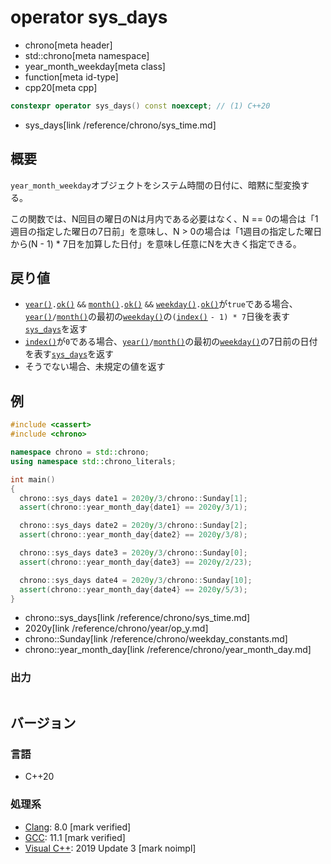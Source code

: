 # operator sys_days
* chrono[meta header]
* std::chrono[meta namespace]
* year_month_weekday[meta class]
* function[meta id-type]
* cpp20[meta cpp]

```cpp
constexpr operator sys_days() const noexcept; // (1) C++20
```
* sys_days[link /reference/chrono/sys_time.md]

## 概要
`year_month_weekday`オブジェクトをシステム時間の日付に、暗黙に型変換する。

この関数では、N回目の曜日のNは月内である必要はなく、N == 0の場合は「1週目の指定した曜日の7日前」を意味し、N > 0の場合は「1週目の指定した曜日から(N - 1) * 7日を加算した日付」を意味し任意にNを大きく指定できる。


## 戻り値
- [`year()`](year.md)`.`[`ok()`](/reference/chrono/year/ok.md) `&&` [`month()`](month.md)`.`[`ok()`](/reference/chrono/month/ok.md) `&&` [`weekday()`](weekday.md)`.`[`ok()`](/reference/chrono/weekday/ok.md)が`true`である場合、[`year()`](year.md)`/`[`month()`](month.md)の最初の[`weekday()`](weekday.md)の`(`[`index()`](index.md) `- 1) * 7`日後を表す[`sys_days`](/reference/chrono/sys_time.md)を返す
- [`index()`](index.md)が`0`である場合、[`year()`](year.md)`/`[`month()`](month.md)の最初の[`weekday()`](weekday.md)の7日前の日付を表す[`sys_days`](/reference/chrono/sys_time.md)を返す
- そうでない場合、未規定の値を返す


## 例
```cpp example
#include <cassert>
#include <chrono>

namespace chrono = std::chrono;
using namespace std::chrono_literals;

int main()
{
  chrono::sys_days date1 = 2020y/3/chrono::Sunday[1];
  assert(chrono::year_month_day{date1} == 2020y/3/1);

  chrono::sys_days date2 = 2020y/3/chrono::Sunday[2];
  assert(chrono::year_month_day{date2} == 2020y/3/8);

  chrono::sys_days date3 = 2020y/3/chrono::Sunday[0];
  assert(chrono::year_month_day{date3} == 2020y/2/23);

  chrono::sys_days date4 = 2020y/3/chrono::Sunday[10];
  assert(chrono::year_month_day{date4} == 2020y/5/3);
}
```
* chrono::sys_days[link /reference/chrono/sys_time.md]
* 2020y[link /reference/chrono/year/op_y.md]
* chrono::Sunday[link /reference/chrono/weekday_constants.md]
* chrono::year_month_day[link /reference/chrono/year_month_day.md]

### 出力
```
```

## バージョン
### 言語
- C++20

### 処理系
- [Clang](/implementation.md#clang): 8.0 [mark verified]
- [GCC](/implementation.md#gcc): 11.1 [mark verified]
- [Visual C++](/implementation.md#visual_cpp): 2019 Update 3 [mark noimpl]

